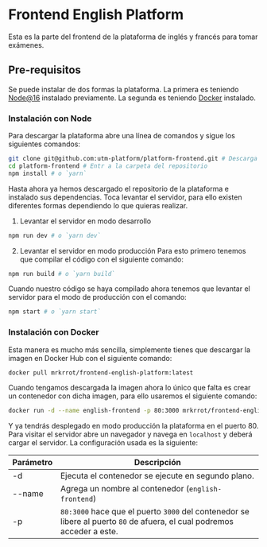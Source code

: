 # **Frontend English Platform**
Esta es la parte del frontend de la plataforma de inglés y francés para tomar exámenes.

## Pre-requisitos
Se puede instalar de dos formas la plataforma. La primera es teniendo [Node@16](https://nodejs.org/es/) instalado previamente. La segunda es teniendo [Docker](https://www.docker.com/get-started/) instalado.

### Instalación con Node

Para descargar la plataforma abre una línea de comandos y sigue los siguientes comandos:
```bash
git clone git@github.com:utm-platform/platform-frontend.git # Descarga el repositorio
cd platform-frontend # Entr a la carpeta del repositorio
npm install # o `yarn`
```

Hasta ahora ya hemos descargado el repositorio de la plataforma e instalado sus dependencias. Toca levantar el servidor, para ello existen diferentes formas dependiendo lo que quieras realizar.

1. Levantar el servidor en modo desarrollo
```bash
npm run dev # o `yarn dev`
```
2. Levantar el servidor en modo producción
Para esto primero tenemos que compilar el código con el siguiente comando:
```bash
npm run build # o `yarn build`
```
Cuando nuestro código se haya compilado ahora tenemos que levantar el servidor para el modo de producción con el comando:

```bash
npm start # o `yarn start`
```

### Instalación con Docker
Esta manera es mucho más sencilla, simplemente tienes que descargar la imagen en Docker Hub con el siguiente comando:

```bash
docker pull mrkrrot/frontend-english-platform:latest
```
Cuando tengamos descargada la imagen ahora lo único que falta es crear un contenedor con dicha imagen, para ello usaremos el siguiente comando:
```bash
docker run -d --name english-frontend -p 80:3000 mrkrrot/frontend-english-platform:latest
```
Y ya tendrás desplegado en modo producción la plataforma en el puerto 80. Para visitar el servidor abre un navegador y navega en `localhost` y deberá cargar el servidor. La configuración usada es la siguiente:

| Parámetro | Descripción |
|-----------|-------------|
| -d        | Ejecuta el contenedor se ejecute en segundo plano.|
| --name    | Agrega un nombre al contenedor (`english-frontend`) |
| -p        | `80:3000` hace que el puerto `3000` del contenedor se libere al puerto `80` de afuera, el cual podremos acceder a este.|

